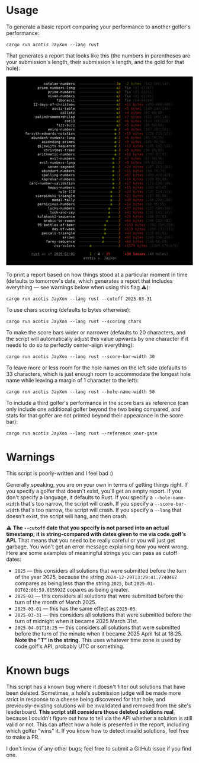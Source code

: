 
# Usage

To generate a basic report comparing your performance to another golfer's performance:

```
cargo run acotis JayXon --lang rust
```

That generates a report that looks like this (the numbers in parentheses are your submission's length, their submission's length, and the gold for that hole):

![A scoreboard comparing the performance of a golfer named "acotis" to a golfer named "JayXon". acotis has one win, JayXon has 77 wins, and there are 10 draws.](screenshot.png?)

To print a report based on how things stood at a particular moment in time (defaults to tomorrow's date, which generates a report that includes everything — see warnings below when using this flag ⚠️):

```
cargo run acotis JayXon --lang rust --cutoff 2025-03-31
```

To use chars scoring (defaults to bytes otherwise):

```
cargo run acotis JayXon --lang rust --scoring chars
```

To make the score bars wider or narrower (defaults to 20 characters, and the script will automatically adjust this value upwards by one character if it needs to do so to perfectly center-align everything):

```
cargo run acotis JayXon --lang rust --score-bar-width 30
```

To leave more or less room for the hole names on the left side (defaults to 33 characters, which is just enough room to accommodate the longest hole name while leaving a margin of 1 character to the left):

```
cargo run acotis JayXon --lang rust --hole-name-width 50
```

To include a third golfer's performance in the score bars as reference (can only include one additional golfer beyond the two being compared, and stats for that golfer are not printed beyond their appearance in the score bar):

```
cargo run acotis JayXon --lang rust --reference xnor-gate
```

# Warnings

This script is poorly-written and I feel bad :)

Generally speaking, you are on your own in terms of getting things right. If you specify a golfer that doesn't exist, you'll get an empty report. If you don't specify a language, it defaults to Rust. If you specify a `--hole-name-width` that's too narrow, the script will crash. If you specify a `--score-bar-width` that's too narrow, the script will crash. If you specify a `--lang` that doesn't exist, the script will hang, and then crash.

⚠️ **The `--cutoff` date that you specify is not parsed into an actual timestamp; it is string-compared with dates given to me via code.golf's API.** That means that you need to be really careful or you will just get garbage. You won't get an error message explaining how you went wrong. Here are some examples of meaningful strings you can pass as cutoff dates:

- `2025` — this considers all solutions that were submitted before the turn of the year 2025, because the string `2024-12-29T13:29:41.774046Z` compares as being less than the string `2025`, but `2025-01-01T02:06:59.015992Z` copares as being greater.
- `2025-03` — this considers all solutions that were submitted before the turn of the month of March 2025.
- `2025-03-01` — this has the same effect as `2025-03`.
- `2025-03-31` — this considers all solutions that were submitted before the turn of midnight when it became 2025 March 31st.
- `2025-04-01T18:25` — this considers all solutions that were submitted before the turn of the minute when it became 2025 April 1st at 18:25. **Note the "T" in the string.** This uses whatever time zone is used by code.golf's API, probably UTC or something.

# Known bugs

This script has a known bug where it doesn't filter out solutions that have been deleted. Sometimes, a hole's submission judge will be made more strict in response to a cheese being discovered for that hole, and previously-existing solutions will be invalidated and removed from the site's leaderboard. **This script still considers those deleted solutions real**, because I couldn't figure out how to tell via the API whether a solution is still valid or not. This can affect how a hole is presented in the report, including which golfer "wins" it. If you know how to detect invalid solutions, feel free to make a PR.

I don't know of any other bugs; feel free to submit a GitHub issue if you find one.

